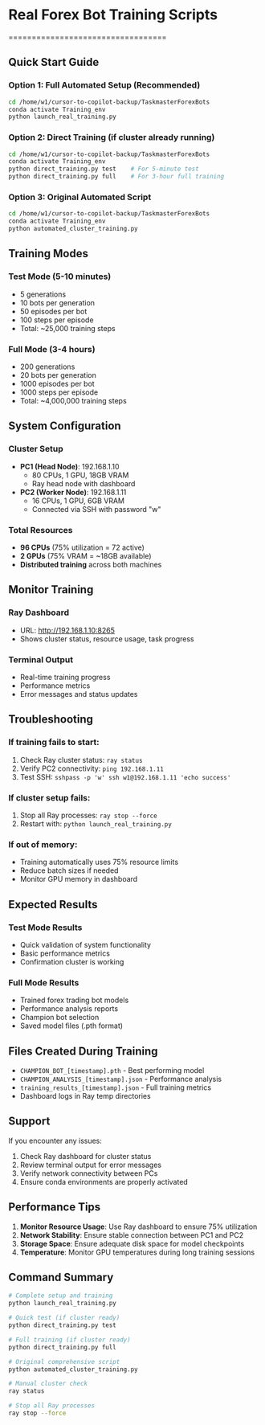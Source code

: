 # Real Forex Bot Training Scripts
==================================

## Quick Start Guide

### Option 1: Full Automated Setup (Recommended)
```bash
cd /home/w1/cursor-to-copilot-backup/TaskmasterForexBots
conda activate Training_env
python launch_real_training.py
```

### Option 2: Direct Training (if cluster already running)
```bash
cd /home/w1/cursor-to-copilot-backup/TaskmasterForexBots
conda activate Training_env
python direct_training.py test    # For 5-minute test
python direct_training.py full    # For 3-hour full training
```

### Option 3: Original Automated Script
```bash
cd /home/w1/cursor-to-copilot-backup/TaskmasterForexBots
conda activate Training_env
python automated_cluster_training.py
```

## Training Modes

### Test Mode (5-10 minutes)
- 5 generations
- 10 bots per generation
- 50 episodes per bot
- 100 steps per episode
- Total: ~25,000 training steps

### Full Mode (3-4 hours)
- 200 generations
- 20 bots per generation
- 1000 episodes per bot
- 1000 steps per episode
- Total: ~4,000,000 training steps

## System Configuration

### Cluster Setup
- **PC1 (Head Node)**: 192.168.1.10
  - 80 CPUs, 1 GPU, 18GB VRAM
  - Ray head node with dashboard
- **PC2 (Worker Node)**: 192.168.1.11
  - 16 CPUs, 1 GPU, 6GB VRAM
  - Connected via SSH with password "w"

### Total Resources
- **96 CPUs** (75% utilization = 72 active)
- **2 GPUs** (75% VRAM = ~18GB available)
- **Distributed training** across both machines

## Monitor Training

### Ray Dashboard
- URL: http://192.168.1.10:8265
- Shows cluster status, resource usage, task progress

### Terminal Output
- Real-time training progress
- Performance metrics
- Error messages and status updates

## Troubleshooting

### If training fails to start:
1. Check Ray cluster status: `ray status`
2. Verify PC2 connectivity: `ping 192.168.1.11`
3. Test SSH: `sshpass -p 'w' ssh w1@192.168.1.11 'echo success'`

### If cluster setup fails:
1. Stop all Ray processes: `ray stop --force`
2. Restart with: `python launch_real_training.py`

### If out of memory:
- Training automatically uses 75% resource limits
- Reduce batch sizes if needed
- Monitor GPU memory in dashboard

## Expected Results

### Test Mode Results
- Quick validation of system functionality
- Basic performance metrics
- Confirmation cluster is working

### Full Mode Results
- Trained forex trading bot models
- Performance analysis reports
- Champion bot selection
- Saved model files (.pth format)

## Files Created During Training

- `CHAMPION_BOT_[timestamp].pth` - Best performing model
- `CHAMPION_ANALYSIS_[timestamp].json` - Performance analysis
- `training_results_[timestamp].json` - Full training metrics
- Dashboard logs in Ray temp directories

## Support

If you encounter any issues:
1. Check Ray dashboard for cluster status
2. Review terminal output for error messages
3. Verify network connectivity between PCs
4. Ensure conda environments are properly activated

## Performance Tips

1. **Monitor Resource Usage**: Use Ray dashboard to ensure 75% utilization
2. **Network Stability**: Ensure stable connection between PC1 and PC2
3. **Storage Space**: Ensure adequate disk space for model checkpoints
4. **Temperature**: Monitor GPU temperatures during long training sessions

## Command Summary

```bash
# Complete setup and training
python launch_real_training.py

# Quick test (if cluster ready)
python direct_training.py test

# Full training (if cluster ready)
python direct_training.py full

# Original comprehensive script
python automated_cluster_training.py

# Manual cluster check
ray status

# Stop all Ray processes
ray stop --force
```
